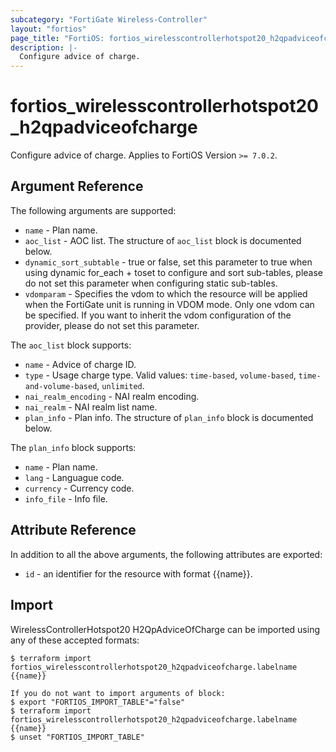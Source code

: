```yaml
---
subcategory: "FortiGate Wireless-Controller"
layout: "fortios"
page_title: "FortiOS: fortios_wirelesscontrollerhotspot20_h2qpadviceofcharge"
description: |-
  Configure advice of charge.
---
```


# fortios_wirelesscontrollerhotspot20_h2qpadviceofcharge
Configure advice of charge. Applies to FortiOS Version `>= 7.0.2`.

## Argument Reference

The following arguments are supported:

* `name` - Plan name.
* `aoc_list` - AOC list. The structure of `aoc_list` block is documented below.
* `dynamic_sort_subtable` - true or false, set this parameter to true when using dynamic for_each + toset to configure and sort sub-tables, please do not set this parameter when configuring static sub-tables.
* `vdomparam` - Specifies the vdom to which the resource will be applied when the FortiGate unit is running in VDOM mode. Only one vdom can be specified. If you want to inherit the vdom configuration of the provider, please do not set this parameter.

The `aoc_list` block supports:

* `name` - Advice of charge ID.
* `type` - Usage charge type. Valid values: `time-based`, `volume-based`, `time-and-volume-based`, `unlimited`.
* `nai_realm_encoding` - NAI realm encoding.
* `nai_realm` - NAI realm list name.
* `plan_info` - Plan info. The structure of `plan_info` block is documented below.

The `plan_info` block supports:

* `name` - Plan name.
* `lang` - Languague code.
* `currency` - Currency code.
* `info_file` - Info file.


## Attribute Reference

In addition to all the above arguments, the following attributes are exported:
* `id` - an identifier for the resource with format {{name}}.

## Import

WirelessControllerHotspot20 H2QpAdviceOfCharge can be imported using any of these accepted formats:
```
$ terraform import fortios_wirelesscontrollerhotspot20_h2qpadviceofcharge.labelname {{name}}

If you do not want to import arguments of block:
$ export "FORTIOS_IMPORT_TABLE"="false"
$ terraform import fortios_wirelesscontrollerhotspot20_h2qpadviceofcharge.labelname {{name}}
$ unset "FORTIOS_IMPORT_TABLE"
```
